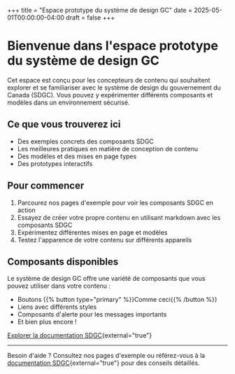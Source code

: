 +++
title = "Espace prototype du système de design GC"
date = 2025-05-01T00:00:00-04:00
draft = false
+++

# Bienvenue dans l'espace prototype du système de design GC

Cet espace est conçu pour les concepteurs de contenu qui souhaitent explorer et se familiariser avec le système de design du gouvernement du Canada (SDGC). Vous pouvez y expérimenter différents composants et modèles dans un environnement sécurisé.

## Ce que vous trouverez ici

- Des exemples concrets des composants SDGC
- Les meilleures pratiques en matière de conception de contenu
- Des modèles et des mises en page types
- Des prototypes interactifs

## Pour commencer

1. Parcourez nos pages d'exemple pour voir les composants SDGC en action
2. Essayez de créer votre propre contenu en utilisant markdown avec les composants SDGC
3. Expérimentez différentes mises en page et modèles
4. Testez l'apparence de votre contenu sur différents appareils

## Composants disponibles

Le système de design GC offre une variété de composants que vous pouvez utiliser dans votre contenu :

- Boutons {{% button type="primary" %}}Comme ceci{{% /button %}}
- Liens avec différents styles
- Composants d'alerte pour les messages importants
- Et bien plus encore !

[Explorer la documentation SDGC](https://design.canada.ca/fr/){external="true"}

---

Besoin d'aide ? Consultez nos pages d'exemple ou référez-vous à la [documentation SDGC](https://design.canada.ca/fr/){external="true"} pour des conseils détaillés.
